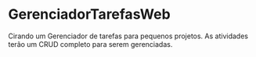# GerenciadorTarefasWeb
Cirando um Gerenciador de tarefas para pequenos projetos. As atividades terão um CRUD completo para serem gerenciadas. 
